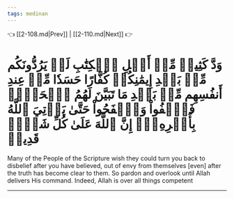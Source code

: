 ```yaml
---
tags: medinan
---
```


👈 [[2-108.md|Prev]] | [[2-110.md|Next]] 👉

# وَدَّ كَثِيرٞ مِّنۡ أَهۡلِ ٱلۡكِتَٰبِ لَوۡ يَرُدُّونَكُم مِّنۢ بَعۡدِ إِيمَٰنِكُمۡ كُفَّارًا حَسَدٗا مِّنۡ عِندِ أَنفُسِهِم مِّنۢ بَعۡدِ مَا تَبَيَّنَ لَهُمُ ٱلۡحَقُّۖ فَٱعۡفُواْ وَٱصۡفَحُواْ حَتَّىٰ يَأۡتِيَ ٱللَّهُ بِأَمۡرِهِۦٓۗ إِنَّ ٱللَّهَ عَلَىٰ كُلِّ شَيۡءٖ قَدِيرٞ

Many of the People of the Scripture wish they could turn you back to disbelief after you have believed, out of envy from themselves [even] after the truth has become clear to them. So pardon and overlook until Allah delivers His command. Indeed, Allah is over all things competent

---

